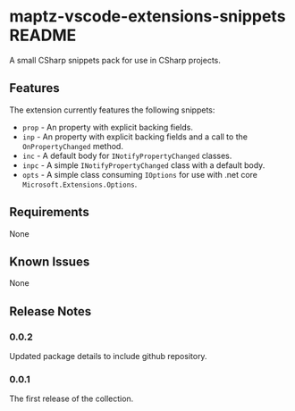 # maptz-vscode-extensions-snippets README

A small CSharp snippets pack for use in CSharp projects. 

## Features

The extension currently features the following snippets:

- `prop` - An property with explicit backing fields. 
- `inp` - An property with explicit backing fields and a call to the `OnPropertyChanged` method. 
- `inc` - A default body for `INotifyPropertyChanged` classes.
- `inpc` - A simple `INotifyPropertyChanged` class with a default body.
- `opts` - A simple class consuming `IOptions` for use with .net core `Microsoft.Extensions.Options`.

## Requirements

None

## Known Issues

None

## Release Notes

### 0.0.2

Updated package details to include github repository.

### 0.0.1

The first release of the collection.

